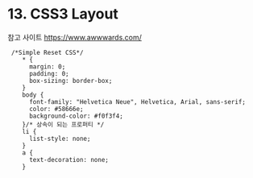 # 13. CSS3 Layout
참고 사이트
https://www.awwwards.com/ 

```
 /*Simple Reset CSS*/
    * {
      margin: 0;
      padding: 0;
      box-sizing: border-box;
    }
    body {
      font-family: "Helvetica Neue", Helvetica, Arial, sans-serif;
      color: #58666e;
      background-color: #f0f3f4;
    }/* 상속이 되는 프로퍼티 */
    li {
      list-style: none;
    }
    a {
      text-decoration: none;
    }
```